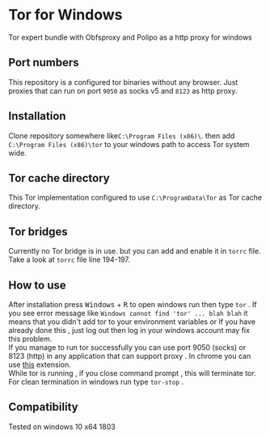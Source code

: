 # Tor for Windows
Tor expert bundle with Obfsproxy and Polipo as a http proxy for windows

## Port numbers
This repository is a configured tor binaries without any browser. Just proxies that can run on port `9050` as socks v5 and `8123` as http proxy.

## Installation
Clone repository somewhere like`C:\Program Files (x86)\`. then add `C:\Program Files (x86)\tor` to your windows path to access Tor system wide.

## Tor cache directory
This Tor implementation configured to use `C:\ProgramData\Tor` as Tor cache directory.

## Tor bridges
Currently no Tor bridge is in use. but you can add and enable it in `torrc` file.
Take a look at `torrc` file line 194-197.

## How to use
After installation press <kbd>Windows</kbd> + <kbd>R</kbd> to open windows run then type `tor` . If you see error message like `Windows cannot find 'tor' ... blah blah` it means that you didn't add tor to your environment variables or If you have already done this , just log out then log in your windows account may fix this problem.  
If you manage to run tor successfully you can use port 9050 (socks) or 8123 (http) in any application that can support proxy . In chrome you can use [this](https://chrome.google.com/webstore/detail/proxy-switchyomega/padekgcemlokbadohgkifijomclgjgif) extension.  
While tor is running , if you close command prompt , this will terminate tor.  
For clean termination in windows run type `tor-stop` .  

## Compatibility
Tested on windows 10 x64 1803
